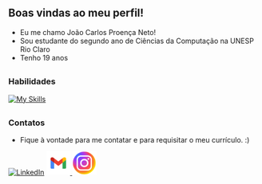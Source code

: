 ## Boas vindas ao meu perfil!
- Eu me chamo João Carlos Proença Neto!
- Sou estudante do segundo ano de Ciências da Computação na UNESP Rio Claro
- Tenho 19 anos

##

### Habilidades
[![My Skills](https://skillicons.dev/icons?i=java,c,cpp,aws,git,github,maven,vscode)](https://skillicons.dev) 

##

### Contatos
- Fique à vontade para me contatar e para requisitar o meu currículo. :)


[![LinkedIn](https://skillicons.dev/icons?i=linkedin)](https://www.linkedin.com/in/joaocproenca/)
<a href="mailto:jproencan@gmail.com">
  <img src="https://github.com/jcproenca/jcproenca/blob/main/gmailpng.png?raw=true" width="48" height="48" alt="Gmail"/>
</a>
<a href="www.instagram.com/joao.proencaa">
  <img src="https://github.com/jcproenca/jcproenca/blob/main/instapng.png?raw=true" width="48" height="48" alt="Instagram"/>
</a>
